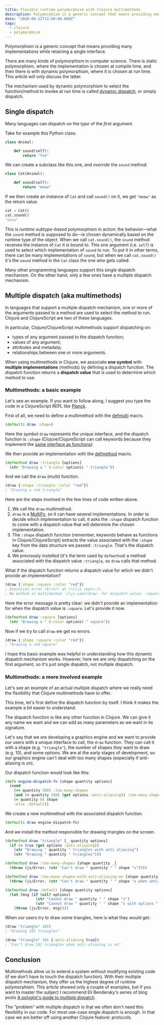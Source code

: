 ```yaml
---
title: Flexible runtime polymorphism with Clojure multimethods
description: Polymorphism is a generic concept that means providing many implementations while retaining a single interface. Clojure multimethods allow us to use multiple dynamic dispatch.
date: "2020-09-12T12:00:00.000Z"
tags:
  - clojure
  - polymorphism
---
```

Polymorphism is a generic concept that means providing many implementations while retaining a single interface.

There are many kinds of polymorphism in computer science. There is static polymorphism, where the implementation is chosen at compile time, and then there is with dynamic polymorphism, where it is chosen at run time.
This article will only discuss the latter.

The mechanism used by dynamic polymorphism to select the function/method to invoke at run time is called [dynamic dispatch](https://en.wikipedia.org/wiki/Dynamic_dispatch), or simply dispatch.

## Single dispatch

Many languages can dispatch on the *type* of the *first* argument.

Take for example this Python class:

```python
class Animal:

    def sound(self):
        return "foo"
```

We can create a subclass like this one, and *override* the `sound` method:

```python
class Cat(Animal):

    def sound(self):
        return "meow"
```

If we then create an instance of `Cat` and call `sound()` on it, we get `"meow"` as the return value.

```python
cat = Cat()
cat.sound()
"meow"
```

This is *runtime subtype-based polymorphism* in action: the behavior—what the `sound` method is supposed to do—is chosen dynamically based on the runtime type of the object. When we call `cat.sound()`, the `sound` method receives the instance of `Cat` it is bound to. This one argument (i.e. `self`) is used to select which implementation of `sound` to run.
To put it in other terms, there can be many implementations of `sound`, but when we call `cat.sound()` it's the `sound` method in the `Cat` class the one who gets called.

Many other programming languages support this single dispatch mechanism. On the other hand, only a few ones have a multiple dispatch mechanism.

## Multiple dispatch (aka multimethods)

In languages that support a multiple dispatch mechanism, one or more of the arguments passed to a method are used to select the method to run. Clojure and ClojureScript are two of these languages.

In particular, Clojure/ClojureScript multimethods support dispatching on:

- types of any argument passed to the dispatch function;
- values of any argument;
- attributes and metadata;
- relationships between one or more arguments.

When using multimethods in Clojure, we associate **one symbol** with **multiple implementations** (methods) by defining a dispatch function. The dispatch function returns a **dispatch value** that is used to determine which method to use.

### Multimethods: a basic example

Let's see an example. If you want to follow along, I suggest you type the code in a ClojureScript REPL like [Planck](https://github.com/planck-repl/planck).

First of all, we need to define a multimethod with the [defmulti](https://cljs.github.io/api/cljs.core/defmulti) macro.

```clojure
(defmulti draw :shape)
```

Here the symbol `draw` represents the unique interface, and the dispatch function is `:shape` (Clojure/ClojureScript can call keywords because they implement the [same interface as functions](https://clojure.org/reference/data_structures#Keywords)).

We then provide an implementation with the [defmethod](https://cljs.github.io/api/cljs.core/defmethod) macro.

```clojure
(defmethod draw :triangle [options]
  (str "Drawing a " (:color options) " triangle"))
```

And we call the `draw` (multi) function.

```clojure
(draw {:shape :triangle :color "red"})
; "Drawing a red triangle"
```

Here are the steps involved in the few lines of code written above.

1. We call the `draw` multimethod.
2. `draw` is a [MultiFn](https://github.com/clojure/clojure/blob/master/src/jvm/clojure/lang/MultiFn.java), so it can have several implementations. In order to decide which implementation to call, it asks the `:shape` dispatch function to come with a dispatch value that will determine the chosen implementation.
3. The `:shape` dispatch function (remember, keywords behave as functions in Clojure/ClojureScript) extracts the value associated with the `:shape` key from the data structure we passed: `:triangle`. That's the dispatch value.
4. We previously *installed* (it's the term used by `defmethod`) a method associated with the dispatch value `:triangle`, so `draw` calls that method.

What if the dispatch function returns a dispatch value for which we didn't provide an implementation?

```clojure
(draw {:shape :square :color "red"})
; Execution error (Error) at (<cljs repl>:1).
; No method in multimethod 'cljs.user/draw' for dispatch value: :square
```

Here the error message is pretty clear: we didn't provide an implementation for when the dispatch value is `:square`. Let's provide it now.

```clojure
(defmethod draw :square [options]
  (str "Drawing a " (:color options) " square"))
```

Now if we try to call `draw` we get no errors.

```clojure
(draw {:shape :square :color "red"})
; "Drawing a red square"
```

I hope this basic example was helpful in understanding how this dynamic dispatch mechanism works. However, here we are only dispatching on the first argument, so it's just single dispatch, not multiple dispatch.

### Multimethods: a more involved example

Let's see an example of an actual multiple dispatch where we really need the flexibility that Clojure multimethods have to offer.

This time, let's first define the dispatch function by itself. I think it makes the example a bit easier to understand.

The dispatch function is like any other function in Clojure. We can give it any name we want and we can add as many parameters as we want in its signature.

Let's say that we are developing a graphics engine and we want to provide our users with a unique interface to call, the `draw` function. They can call it with a shape (e.g. `"triangle"`), the number of shapes they want to draw (e.g. 10), and some options. We are at the early stages of development, so our graphics engine can't deal with too many shapes (especially if anti-aliasing is on).

Our dispatch function would look like this:

```clojure
(defn engine-dispatch-fn [shape quantity options]
  (cond
    (>= quantity 300) :too-many-shapes
    (and (> quantity 100) (get options :anti-aliasing)) :too-many-shapes-with-anti-aliasing-on
    (> quantity 0) shape
    :else :default))
```

We create a new multimethod with the associated dispatch function.

```clojure
(defmulti draw engine-dispatch-fn)
```

And we install the method responsible for drawing triangles on the screen.

```clojure
(defmethod draw "triangle" [_ quantity options]
  (if (= true (get options :anti-aliasing))
    (str "Drawing " quantity " triangles with anti aliasing")
    (str "Drawing " quantity " triangles")))

(defmethod draw :too-many-shapes [shape quantity _]
  (throw (js/Error. (str "Can't draw " quantity " " shape "s"))))

(defmethod draw :too-many-shapes-with-anti-aliasing-on [shape quantity _]
  (throw (js/Error. (str "Can't draw " quantity " " shape "s when anti-aliasing is on"))))

(defmethod draw :default [shape quantity options]
  (let [msg (if (nil? options)
              (str "Cannot draw " quantity " " shape "s")
              (str "Cannot draw " quantity " " shape "s with options " options))]
    (throw (js/Error. msg))))
```

When our users try to draw some triangles, here is what they would get:

```clojure
(draw "triangle" 101)
; "Drawing 101 triangles"

(draw "triangle" 101 {:anti-aliasing true})
; "Can't draw 101 triangles when anti-aliasing is on"
```

## Conclusion

Multimethods allow us to extend a system without modifying existing code (if we don't have to touch the dispatch function). With their multiple dispatch mechanism, they offer us the highest degree of runtime polymorphism. This article showed only a couple of examples, but if you want to master the subject I recommend Eli Bendersky's series of blog posts [A polyglot's guide to multiple dispatch](https://eli.thegreenplace.net/tag/multiple-dispatch).

The "problem" with multiple dispatch is that we often don't need this flexibility in our code. For most use-case single dispatch is enough. In that case we are better off using another Clojure feature: protocols.
